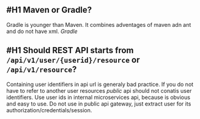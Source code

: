 #H1 Maven or Gradle?
--------------
Gradle is younger than Maven. It combines adventages of maven adn ant and do not have xml. 
*Gradle*



#H1 Should REST API starts from `/api/v1/user/{userid}/resource` or `/api/v1/resource`?
--------------
Containing user identifiers in api url is generaly bad practice. If you do not have to refer to another user resources *public* api should not conatis user identifiers.
Use user ids in internal microservices api, because is obvious and easy to use. 
Do not use in public api gateway, just extract user for its authorization/credentials/session.



